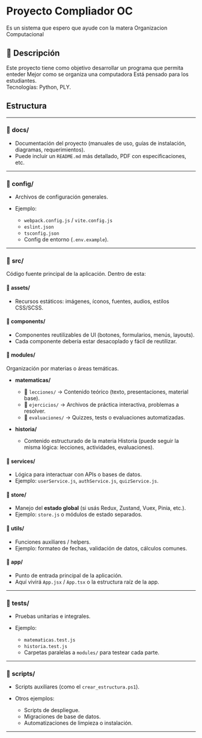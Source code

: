 # Proyecto Compliador OC

Es un sistema que espero que ayude con la matera Organizacion Computacional

## 📌 Descripción
Este proyecto tiene como objetivo desarrollar un programa que permita enteder 
Mejor como se organiza una computadora
Está pensado para los estudiantes.  
Tecnologías: Python, PLY.


## Estructura

---

### 📂 **docs/**

* Documentación del proyecto (manuales de uso, guías de instalación, diagramas, requerimientos).
* Puede incluir un `README.md` más detallado, PDF con especificaciones, etc.

---

### 📂 **config/**

* Archivos de configuración generales.
* Ejemplo:

  * `webpack.config.js` / `vite.config.js`
  * `eslint.json`
  * `tsconfig.json`
  * Config de entorno (`.env.example`).

---

### 📂 **src/**

Código fuente principal de la aplicación. Dentro de esta:

#### 📂 **assets/**

* Recursos estáticos: imágenes, íconos, fuentes, audios, estilos CSS/SCSS.

#### 📂 **components/**

* Componentes reutilizables de UI (botones, formularios, menús, layouts).
* Cada componente debería estar desacoplado y fácil de reutilizar.

#### 📂 **modules/**

Organización por materias o áreas temáticas.

* **matematicas/**

  * 📂 `lecciones/` → Contenido teórico (texto, presentaciones, material base).
  * 📂 `ejercicios/` → Archivos de práctica interactiva, problemas a resolver.
  * 📂 `evaluaciones/` → Quizzes, tests o evaluaciones automatizadas.

* **historia/**

  * Contenido estructurado de la materia Historia (puede seguir la misma lógica: lecciones, actividades, evaluaciones).

#### 📂 **services/**

* Lógica para interactuar con APIs o bases de datos.
* Ejemplo: `userService.js`, `authService.js`, `quizService.js`.

#### 📂 **store/**

* Manejo del **estado global** (si usás Redux, Zustand, Vuex, Pinia, etc.).
* Ejemplo: `store.js` o módulos de estado separados.

#### 📂 **utils/**

* Funciones auxiliares / helpers.
* Ejemplo: formateo de fechas, validación de datos, cálculos comunes.

#### 📂 **app/**

* Punto de entrada principal de la aplicación.
* Aquí vivirá `App.jsx` / `App.tsx` o la estructura raíz de la app.

---

### 📂 **tests/**

* Pruebas unitarias e integrales.
* Ejemplo:

  * `matematicas.test.js`
  * `historia.test.js`
  * Carpetas paralelas a `modules/` para testear cada parte.

---

### 📂 **scripts/**

* Scripts auxiliares (como el `crear_estructura.ps1`).
* Otros ejemplos:

  * Scripts de despliegue.
  * Migraciones de base de datos.
  * Automatizaciones de limpieza o instalación.

---
